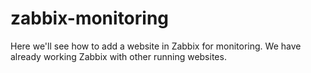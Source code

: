 # zabbix-monitoring
Here we'll see how to add a website in Zabbix for monitoring. We have already working Zabbix with other running websites.

